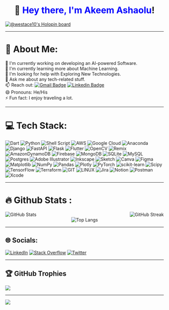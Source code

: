 <!-- Header -->

<div id="header" align="center">
  <h1>
    👋 <span style="color: blue;">Hey there, I'm Akeem Ashaolu</span>!
  </h1>
</div>

[![@westace10's Holopin board](https://holopin.me/westace10)](https://holopin.io/@westace10)

---

<!-- About Me -->
# 💫 About Me:
🔭 I'm currently working on developing an AI-powered Software.<br>
🌱 I'm currently learning more about Machine Learning.<br>
🤔 I'm looking for help with Exploring New Technologies.<br>
💬 Ask me about any tech-related stuff.<br>
📫 Reach out: [![Gmail Badge](https://img.shields.io/badge/-Akeem_Ashaolu-white?style=flat&logo=Gmail&logoColor=red)](ashaoluakeem@gmail.com) [![Linkedin Badge](https://img.shields.io/badge/-Akeem_Ashaolu-blue?style=flat&logo=Linkedin&logoColor=white)](https://linkedin.com/in/akeem-ashaolu-43b457119)<br>
😄 Pronouns: He/His<br>
⚡ Fun fact: I enjoy traveling a lot.

---

<!-- Languages and Tools -->
# 💻 Tech Stack:
![Dart](https://img.shields.io/badge/dart-%230175C2.svg?style=plastic&logo=dart&logoColor=white) ![Python](https://img.shields.io/badge/python-3670A0?style=plastic&logo=python&logoColor=ffdd54) ![Shell Script](https://img.shields.io/badge/shell_script-%23121011.svg?style=plastic&logo=gnu-bash&logoColor=white) ![AWS](https://img.shields.io/badge/AWS-%23FF9900.svg?style=plastic&logo=amazon-aws&logoColor=white) ![Google Cloud](https://img.shields.io/badge/GoogleCloud-%234285F4.svg?style=plastic&logo=google-cloud&logoColor=white) ![Anaconda](https://img.shields.io/badge/Anaconda-%2344A833.svg?style=plastic&logo=anaconda&logoColor=white) ![Django](https://img.shields.io/badge/django-%23092E20.svg?style=plastic&logo=django&logoColor=white) ![FastAPI](https://img.shields.io/badge/FastAPI-005571?style=plastic&logo=fastapi) ![Flask](https://img.shields.io/badge/flask-%23000.svg?style=plastic&logo=flask&logoColor=white) ![Flutter](https://img.shields.io/badge/Flutter-%2302569B.svg?style=plastic&logo=Flutter&logoColor=white) ![OpenCV](https://img.shields.io/badge/opencv-%23white.svg?style=plastic&logo=opencv&logoColor=white) ![Remix](https://img.shields.io/badge/remix-%23000.svg?style=plastic&logo=remix&logoColor=white) ![AmazonDynamoDB](https://img.shields.io/badge/Amazon%20DynamoDB-4053D6?style=plastic&logo=Amazon%20DynamoDB&logoColor=white) ![Firebase](https://img.shields.io/badge/Firebase-039BE5?style=plastic&logo=Firebase&logoColor=white) ![MongoDB](https://img.shields.io/badge/MongoDB-%234ea94b.svg?style=plastic&logo=mongodb&logoColor=white) ![SQLite](https://img.shields.io/badge/sqlite-%2307405e.svg?style=plastic&logo=sqlite&logoColor=white) ![MySQL](https://img.shields.io/badge/mysql-%2300000f.svg?style=plastic&logo=mysql&logoColor=white) ![Postgres](https://img.shields.io/badge/postgres-%23316192.svg?style=plastic&logo=postgresql&logoColor=white) ![Adobe Illustrator](https://img.shields.io/badge/adobe%20illustrator-%23FF9A00.svg?style=plastic&logo=adobe%20illustrator&logoColor=white) ![Inkscape](https://img.shields.io/badge/Inkscape-e0e0e0?style=plastic&logo=inkscape&logoColor=080A13) ![Sketch](https://img.shields.io/badge/Sketch-FFB387?style=plastic&logo=sketch&logoColor=black) ![Canva](https://img.shields.io/badge/Canva-%2300C4CC.svg?style=plastic&logo=Canva&logoColor=white) ![Figma](https://img.shields.io/badge/figma-%23F24E1E.svg?style=plastic&logo=figma&logoColor=white) ![Matplotlib](https://img.shields.io/badge/Matplotlib-%23ffffff.svg?style=plastic&logo=Matplotlib&logoColor=black) ![NumPy](https://img.shields.io/badge/numpy-%23013243.svg?style=plastic&logo=numpy&logoColor=white) ![Pandas](https://img.shields.io/badge/pandas-%23150458.svg?style=plastic&logo=pandas&logoColor=white) ![Plotly](https://img.shields.io/badge/Plotly-%233F4F75.svg?style=plastic&logo=plotly&logoColor=white) ![PyTorch](https://img.shields.io/badge/PyTorch-%23EE4C2C.svg?style=plastic&logo=PyTorch&logoColor=white) ![scikit-learn](https://img.shields.io/badge/scikit--learn-%23F7931E.svg?style=plastic&logo=scikit-learn&logoColor=white) ![Scipy](https://img.shields.io/badge/SciPy-%230C55A5.svg?style=plastic&logo=scipy&logoColor=%white) ![TensorFlow](https://img.shields.io/badge/TensorFlow-%23FF6F00.svg?style=plastic&logo=TensorFlow&logoColor=white) ![Terraform](https://img.shields.io/badge/terraform-%235835CC.svg?style=plastic&logo=terraform&logoColor=white) ![GIT](https://img.shields.io/badge/Git-fc6d26?style=plastic&logo=git&logoColor=white) ![LINUX](https://img.shields.io/badge/Linux-FCC624?style=plastic&logo=linux&logoColor=black) ![Jira](https://img.shields.io/badge/jira-%230A0FFF.svg?style=plastic&logo=jira&logoColor=white) ![Notion](https://img.shields.io/badge/Notion-%23000000.svg?style=plastic&logo=notion&logoColor=white) ![Postman](https://img.shields.io/badge/Postman-FF6C37?style=plastic&logo=postman&logoColor=white) ![Xcode](https://img.shields.io/badge/Xcode-%234285F4?style=plastic&logo=xcode&logoColor=white)

---

<!-- My Stats -->
# :fire: Github Stats :
<div style="display: flex; flex-wrap: wrap; justify-content: space-between; align-items: center;">
  <div>
    <img src="https://github-readme-stats.vercel.app/api?username=westace10&theme=dark&hide_border=false&include_all_commits=false&count_private=false" alt="GitHub Stats" />
  </div>

  <div>
    <img src="http://github-readme-streak-stats.herokuapp.com?user=westace10&theme=dark&background=000000" alt="GitHub Streak" />
  </div>
</div>

<div style="display: flex; justify-content: center;">
  <div>
    <img src="https://github-readme-stats.vercel.app/api/top-langs/?username=westace10&layout=compact&theme=vision-friendly-dark" alt="Top Langs" />
  </div>
</div>

---

<!-- Socials -->
## 🌐 Socials:
[![LinkedIn](https://img.shields.io/badge/LinkedIn-%230077B5.svg?logo=linkedin&logoColor=white)](https://linkedin.com/in/akeemashaolu) [![Stack Overflow](https://img.shields.io/badge/-Stackoverflow-FE7A16?logo=stack-overflow&logoColor=white)](https://stackoverflow.com/users/user:14242584) [![Twitter](https://img.shields.io/badge/Twitter-%231DA1F2.svg?logo=Twitter&logoColor=white)](https://twitter.com/@AbayomAkeem) 

---

<!-- Github trophies -->
## 🏆 GitHub Trophies
![](https://github-profile-trophy.vercel.app/?username=westace10&theme=radical&no-frame=false&no-bg=true&margin-w=4)

---
[![](https://visitcount.itsvg.in/api?id=westace10&icon=0&color=0)](https://visitcount.itsvg.in)
